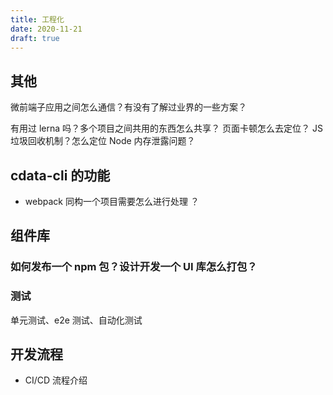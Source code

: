 ```yaml
---
title: 工程化
date: 2020-11-21
draft: true
---
```


## 其他

微前端子应用之间怎么通信？有没有了解过业界的一些方案？

有用过 lerna 吗？多个项目之间共用的东西怎么共享？
页面卡顿怎么去定位？
JS 垃圾回收机制？怎么定位 Node 内存泄露问题？

## cdata-cli 的功能

- webpack 同构一个项目需要怎么进行处理 ？

## 组件库

### 如何发布一个 npm 包？设计开发一个 UI 库怎么打包？

### 测试

单元测试、e2e 测试、自动化测试

## 开发流程

- CI/CD 流程介绍
